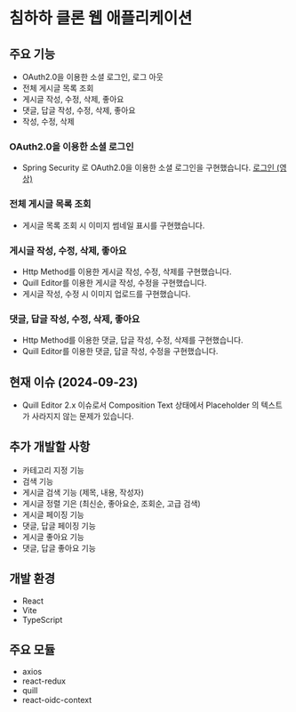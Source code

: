 # 침하하 클론 웹 애플리케이션

## 주요 기능

- OAuth2.0을 이용한 소셜 로그인, 로그 아웃
- 전체 게시글 목록 조회
- 게시글 작성, 수정, 삭제, 좋아요
- 댓글, 답글 작성, 수정, 삭제, 좋아요
- 작성, 수정, 삭제

### OAuth2.0을 이용한 소셜 로그인

- Spring Security 로 OAuth2.0을 이용한 소셜 로그인을 구현했습니다.
    <a href = "https://youtube.com/shorts/vMmENCtzrgI"> 로그인 (영상) </a>

### 전체 게시글 목록 조회

- 게시글 목록 조회 시 이미지 썸네일 표시를 구현했습니다.

### 게시글 작성, 수정, 삭제, 좋아요

- Http Method를 이용한 게시글 작성, 수정, 삭제를 구현했습니다.
- Quill Editor를 이용한 게시글 작성, 수정을 구현했습니다.
- 게시글 작성, 수정 시 이미지 업로드를 구현했습니다.

### 댓글, 답글 작성, 수정, 삭제, 좋아요

- Http Method를 이용한 댓글, 답글 작성, 수정, 삭제를 구현했습니다.
- Quill Editor를 이용한 댓글, 답글 작성, 수정을 구현했습니다.

## 현재 이슈 (2024-09-23)

- Quill Editor 2.x 이슈로서 Composition Text 상태에서 Placeholder 의 텍스트가 사라지지 않는 문제가 있습니다.

## 추가 개발할 사항

- 카테고리 지정 기능
- 검색 기능
- 게시글 검색 기능 (제목, 내용, 작성자)
- 게시글 정렬 기은 (최신순, 좋아요순, 조회순, 고급 검색)
- 게시글 페이징 기능
- 댓글, 답글 페이징 기능
- 게시글 좋아요 기능
- 댓글, 답글 좋아요 기능

## 개발 환경

- React
- Vite
- TypeScript

## 주요 모듈

- axios
- react-redux
- quill
- react-oidc-context
